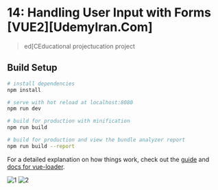 # 14: Handling User Input with Forms [VUE2][UdemyIran.Com]

> ed[CEducational projectucation project

## Build Setup

``` bash
# install dependencies
npm install

# serve with hot reload at localhost:8080
npm run dev

# build for production with minification
npm run build

# build for production and view the bundle analyzer report
npm run build --report
```

For a detailed explanation on how things work, check out the [guide](http://vuejs-templates.github.io/webpack/) and [docs for vue-loader](http://vuejs.github.io/vue-loader).

![1](https://user-images.githubusercontent.com/80272331/202977605-a2671987-8d23-4885-a70a-824fb60b8088.png)
![2](https://user-images.githubusercontent.com/80272331/202977789-e1fdec1b-3b49-4363-bff5-8925c72a3a8f.png)
